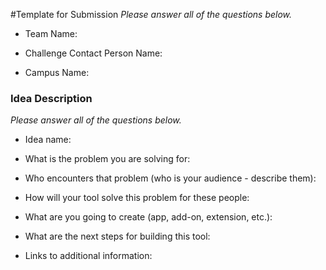#Template for Submission
*Please answer all of the questions below.*
* Team Name: 

* Challenge Contact Person Name: 
* Campus Name: 

### Idea Description
*Please answer all of the questions below.*

* Idea name:

* What is the problem you are solving for:

* Who encounters that problem (who is your audience - describe them): 

* How will your tool solve this problem for these people:  

* What are you going to create (app, add-on, extension, etc.): 

* What are the next steps for building this tool: 

* Links to additional information: 

